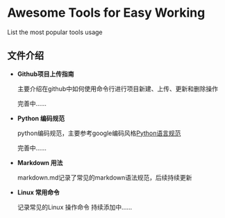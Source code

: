 Awesome Tools for Easy Working
==============================

List the most popular tools usage

## 文件介绍

- **Github项目上传指南**
    
    主要介绍在github中如何使用命令行进行项目新建、上传、更新和删除操作
    
    完善中......
   
   
- **Python 编码规范**
    
    python编码规范，主要参考google编码风格[Python语言规范](https://zh-google-styleguide.readthedocs.io/en/latest/google-python-styleguide/python_language_rules/)
    
    完善中......
  
  
- **Markdown 用法**
    
    markdown.md记录了常见的markdown语法规范，后续持续更新
  
  
- **Linux 常用命令**
    
    记录常见的Linux 操作命令
    持续添加中......
